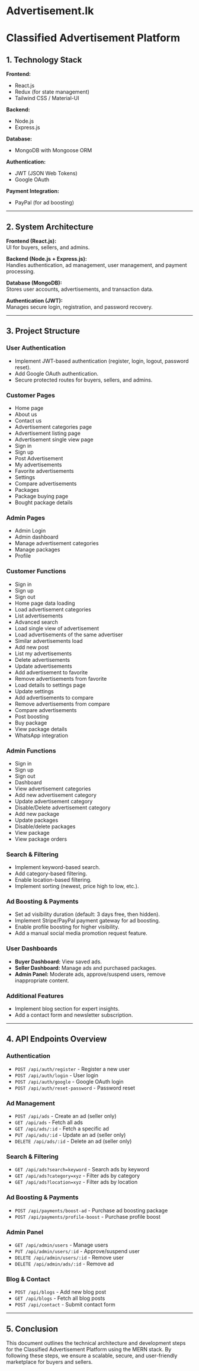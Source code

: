 # Advertisement.lk

# Classified Advertisement Platform

## 1. Technology Stack

**Frontend:**
- React.js
- Redux (for state management)
- Tailwind CSS / Material-UI

**Backend:**
- Node.js
- Express.js

**Database:**
- MongoDB with Mongoose ORM

**Authentication:**
- JWT (JSON Web Tokens)
- Google OAuth

**Payment Integration:**
- PayPal (for ad boosting)

---

## 2. System Architecture

**Frontend (React.js):**  
UI for buyers, sellers, and admins.

**Backend (Node.js + Express.js):**  
Handles authentication, ad management, user management, and payment processing.

**Database (MongoDB):**  
Stores user accounts, advertisements, and transaction data.

**Authentication (JWT):**  
Manages secure login, registration, and password recovery.

---

## 3. Project Structure

### User Authentication
- Implement JWT-based authentication (register, login, logout, password reset).
- Add Google OAuth authentication.
- Secure protected routes for buyers, sellers, and admins.

### Customer Pages
- Home page
- About us
- Contact us
- Advertisement categories page
- Advertisement listing page
- Advertisement single view page
- Sign in
- Sign up
- Post Advertisement
- My advertisements
- Favorite advertisements
- Settings
- Compare advertisements
- Packages
- Package buying page
- Bought package details

### Admin Pages
- Admin Login
- Admin dashboard
- Manage advertisement categories
- Manage packages
- Profile

### Customer Functions
- Sign in
- Sign up
- Sign out
- Home page data loading
- Load advertisement categories
- List advertisements
- Advanced search
- Load single view of advertisement
- Load advertisements of the same advertiser
- Similar advertisements load
- Add new post
- List my advertisements
- Delete advertisements
- Update advertisements
- Add advertisement to favorite
- Remove advertisements from favorite
- Load details to settings page
- Update settings
- Add advertisements to compare
- Remove advertisements from compare
- Compare advertisements
- Post boosting
- Buy package
- View package details
- WhatsApp integration

### Admin Functions
- Sign in
- Sign up
- Sign out
- Dashboard
- View advertisement categories
- Add new advertisement category
- Update advertisement category
- Disable/Delete advertisement category
- Add new package
- Update packages
- Disable/delete packages
- View package
- View package orders

### Search & Filtering
- Implement keyword-based search.
- Add category-based filtering.
- Enable location-based filtering.
- Implement sorting (newest, price high to low, etc.).

### Ad Boosting & Payments
- Set ad visibility duration (default: 3 days free, then hidden).
- Implement Stripe/PayPal payment gateway for ad boosting.
- Enable profile boosting for higher visibility.
- Add a manual social media promotion request feature.

### User Dashboards
- **Buyer Dashboard:** View saved ads.
- **Seller Dashboard:** Manage ads and purchased packages.
- **Admin Panel:** Moderate ads, approve/suspend users, remove inappropriate content.

### Additional Features
- Implement blog section for expert insights.
- Add a contact form and newsletter subscription.


---

## 4. API Endpoints Overview

### Authentication
- `POST /api/auth/register` - Register a new user
- `POST /api/auth/login` - User login
- `POST /api/auth/google` - Google OAuth login
- `POST /api/auth/reset-password` - Password reset

### Ad Management
- `POST /api/ads` - Create an ad (seller only)
- `GET /api/ads` - Fetch all ads
- `GET /api/ads/:id` - Fetch a specific ad
- `PUT /api/ads/:id` - Update an ad (seller only)
- `DELETE /api/ads/:id` - Delete an ad (seller only)

### Search & Filtering
- `GET /api/ads?search=keyword` - Search ads by keyword
- `GET /api/ads?category=xyz` - Filter ads by category
- `GET /api/ads?location=xyz` - Filter ads by location

### Ad Boosting & Payments
- `POST /api/payments/boost-ad` - Purchase ad boosting package
- `POST /api/payments/profile-boost` - Purchase profile boost

### Admin Panel
- `GET /api/admin/users` - Manage users
- `PUT /api/admin/users/:id` - Approve/suspend user
- `DELETE /api/admin/users/:id` - Remove user
- `DELETE /api/admin/ads/:id` - Remove ad

### Blog & Contact
- `POST /api/blogs` - Add new blog post
- `GET /api/blogs` - Fetch all blog posts
- `POST /api/contact` - Submit contact form

---

## 5. Conclusion

This document outlines the technical architecture and development steps for the Classified Advertisement Platform using the MERN stack. By following these steps, we ensure a scalable, secure, and user-friendly marketplace for buyers and sellers.
